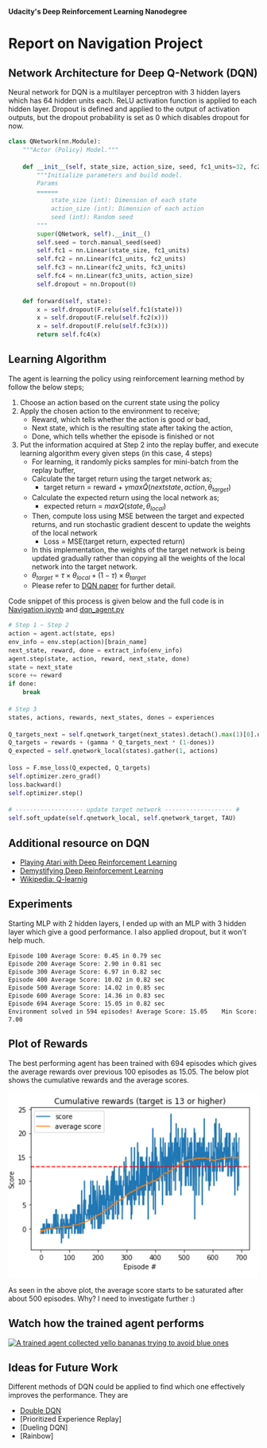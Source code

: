 **Udacity's Deep Reinforcement Learning Nanodegree**

# Report on Navigation Project



## Network Architecture for Deep Q-Network (DQN)

Neural network for DQN is a multilayer perceptron with 3 hidden layers which has 64 hidden units each. ReLU activation function is applied to each hidden layer. Dropout is defined and applied to the output of activation outputs, but the dropout probability is set as 0 which disables dropout for now.

```py
class QNetwork(nn.Module):
    """Actor (Policy) Model."""

    def __init__(self, state_size, action_size, seed, fc1_units=32, fc2_units=32, fc3_units=32):
        """Initialize parameters and build model.
        Params
        ======
            state_size (int): Dimension of each state
            action_size (int): Dimension of each action
            seed (int): Random seed
        """
        super(QNetwork, self).__init__()
        self.seed = torch.manual_seed(seed)
        self.fc1 = nn.Linear(state_size, fc1_units)
        self.fc2 = nn.Linear(fc1_units, fc2_units)
        self.fc3 = nn.Linear(fc2_units, fc3_units)
        self.fc4 = nn.Linear(fc3_units, action_size)
        self.dropout = nn.Dropout(0)

    def forward(self, state):
        x = self.dropout(F.relu(self.fc1(state)))
        x = self.dropout(F.relu(self.fc2(x)))
        x = self.dropout(F.relu(self.fc3(x)))
        return self.fc4(x)
```

## Learning Algorithm

The agent is learning the policy using reinforcement learning method by follow the below steps;

1. Choose an action based on the current state using the policy
2. Apply the chosen action to the environment to receive;
   - Reward, which tells whether the action is good or bad,
   - Next state, which is the resulting state after taking the action,
   - Done, which tells whether the episode is finished or not
3. Put the information acquired at Step 2 into the replay buffer, and execute learning algorithm every given steps (in this case, 4 steps)
   - For learning, it randomly picks samples for mini-batch from the replay buffer,
   - Calculate the target return using the target network as;
     - target return = reward + $\gamma max \hat{Q}(next state, action, \theta_{target}) ​$ 
   - Calculate the expected return using the local network as;
     - expected return = $max Q(state, \theta_{local})​$ 
   - Then, compute loss using MSE between the target and expected returns, and run stochastic gradient descent to update the weights of the local network
     - Loss = MSE(target return, expected return)
   -  In this implementation, the weights of the target network is being updated gradually rather than copying all the weights of the local network into the target network.
     - $\theta_{target}$ = $\tau \times \theta_{local} + (1-\tau) \times \theta_{target}$  
   - Please refer to [DQN paper](https://storage.googleapis.com/deepmind-media/dqn/DQNNaturePaper.pdf) for further detail.

Code snippet of this process is given below and the full code is in [Navigation.ipynb](./Navigation.ipynb) and  [dqn_agent.py](./dqn_agent.py)

```py
# Step 1 ~ Step 2
action = agent.act(state, eps)
env_info = env.step(action)[brain_name]
next_state, reward, done = extract_info(env_info)
agent.step(state, action, reward, next_state, done)
state = next_state
score += reward
if done:
	break
	
# Step 3
states, actions, rewards, next_states, dones = experiences

Q_targets_next = self.qnetwork_target(next_states).detach().max(1)[0].unsqueeze(1) 
Q_targets = rewards + (gamma * Q_targets_next * (1-dones))
Q_expected = self.qnetwork_local(states).gather(1, actions) 

loss = F.mse_loss(Q_expected, Q_targets)
self.optimizer.zero_grad()
loss.backward()
self.optimizer.step()

# ------------------- update target network ------------------- #
self.soft_update(self.qnetwork_local, self.qnetwork_target, TAU)    
```

## Additional resource on DQN
- [Playing Atari with Deep Reinforcement Learning](https://www.cs.toronto.edu/~vmnih/docs/dqn.pdf)
- [Demystifying Deep Reinforcement Learning](https://ai.intel.com/demystifying-deep-reinforcement-learning/#gs.SnoeJ9N2)
- [Wikipedia: Q-learnig](https://en.wikipedia.org/wiki/Q-learning)


## Experiments

Starting MLP with 2 hidden layers, I ended up with an MLP with 3 hidden layer which give a good performance. I also applied dropout, but it won't help much.

```
Episode 100	Average Score: 0.45 in 0.79 sec
Episode 200	Average Score: 2.90 in 0.81 sec
Episode 300	Average Score: 6.97 in 0.82 sec
Episode 400	Average Score: 10.02 in 0.82 sec
Episode 500	Average Score: 14.02 in 0.85 sec
Episode 600	Average Score: 14.36 in 0.83 sec
Episode 694	Average Score: 15.05 in 0.82 sec
Environment solved in 594 episodes!	Average Score: 15.05	Min Score: 7.00
```

## Plot of Rewards

The best performing agent has been trained with 694 episodes which gives the average rewards over previous 100 episodes as 15.05. The below plot shows the cumulative rewards and the average scores.

![Rewards](./rewards.png)

As seen in the above plot, the average score starts to be saturated after about 500 episodes. Why? I need to investigate further :)

## Watch how the trained agent performs

[![A trained agent collected yello bananas trying to avoid blue ones](https://img.youtube.com/vi/I2NdbYmBB0M/0.jpg)](https://youtu.be/I2NdbYmBB0M)


## Ideas for Future Work

Different methods of DQN could be applied to find which one effectively improves the performance. They are

- [Double DQN](https://www.ri.cmu.edu/pub_files/pub1/thrun_sebastian_1993_1/thrun_sebastian_1993_1.pdf)
- [Prioritized Experience Replay]
- [Dueling DQN]
- [Rainbow]

